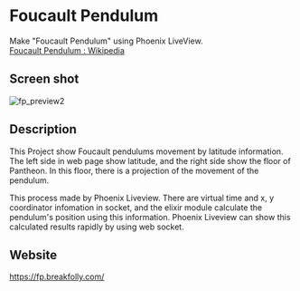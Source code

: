 # Foucault Pendulum

Make "Foucault Pendulum" using Phoenix LiveView.  
[Foucault Pendulum : Wikipedia](https://en.wikipedia.org/wiki/Foucault_pendulum)
  

## Screen shot 

![fp_preview2](https://user-images.githubusercontent.com/36530245/111269411-f41e8780-8671-11eb-83ba-a54fea1e1a21.gif)

## Description
This Project show Foucault pendulums movement by latitude information.
The left side in web page show latitude, and the right side show the floor of Pantheon.
In this floor, there is a projection of the movement of the pendulum.

This process made by Phoenix Liveview.
There are virtual time and x, y coordinator infomation in socket, and the elixir module calculate the pendulum's position using this information.
Phoenix Liveview can show this calculated results rapidly by using web socket.

## Website
https://fp.breakfolly.com/ 

